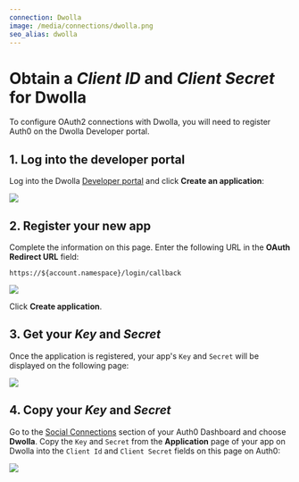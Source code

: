 ```yaml
---
connection: Dwolla
image: /media/connections/dwolla.png
seo_alias: dwolla
---
```


# Obtain a *Client ID* and *Client Secret* for Dwolla

To configure OAuth2 connections with Dwolla, you will need to register Auth0 on the Dwolla Developer portal.

## 1. Log into the developer portal

Log into the Dwolla [Developer portal](https://uat.dwolla.com/applications) and click **Create an application**:

![](/media/articles/connections/social/dwolla/dwolla-1.png)

## 2. Register your new app

Complete the information on this page. Enter the following URL in the **OAuth Redirect URL** field:

	https://${account.namespace}/login/callback

![](/media/articles/connections/social/dwolla/dwolla-2.png)

Click **Create application**.

## 3. Get your *Key* and *Secret*

Once the application is registered, your app's `Key` and `Secret` will be displayed on the following page:

![](/media/articles/connections/social/dwolla/dwolla-3.png)

## 4. Copy your *Key* and *Secret*

Go to the [Social Connections](${manage_url}/#/connections/social) section of your Auth0 Dashboard and choose **Dwolla**. Copy the `Key` and `Secret` from the **Application** page of your app on Dwolla into the `Client Id` and `Client Secret` fields on this page on Auth0:

![](/media/articles/connections/social/dwolla/dwolla-4.png)
